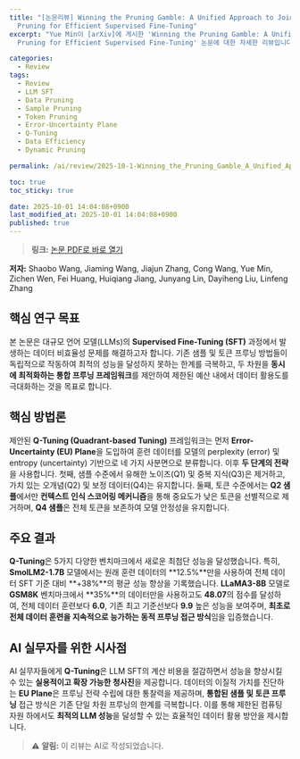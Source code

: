 ```yaml
---
title: "[논문리뷰] Winning the Pruning Gamble: A Unified Approach to Joint Sample and Token
  Pruning for Efficient Supervised Fine-Tuning"
excerpt: "Yue Min이 [arXiv]에 게시한 'Winning the Pruning Gamble: A Unified Approach to Joint Sample and Token
  Pruning for Efficient Supervised Fine-Tuning' 논문에 대한 자세한 리뷰입니다."

categories:
  - Review
tags:
  - Review
  - LLM SFT
  - Data Pruning
  - Sample Pruning
  - Token Pruning
  - Error-Uncertainty Plane
  - Q-Tuning
  - Data Efficiency
  - Dynamic Pruning

permalink: /ai/review/2025-10-1-Winning_the_Pruning_Gamble_A_Unified_Approach_to_Joint_Sample_and_Token_Pruning_for_Efficient_Supervised_Fine-Tuning/

toc: true
toc_sticky: true

date: 2025-10-01 14:04:08+0900
last_modified_at: 2025-10-01 14:04:08+0900
published: true
---
```

> **링크:** [논문 PDF로 바로 열기](https://arxiv.org/abs/2509.23873)

**저자:** Shaobo Wang, Jiaming Wang, Jiajun Zhang, Cong Wang, Yue Min, Zichen Wen, Fei Huang, Huiqiang Jiang, Junyang Lin, Dayiheng Liu, Linfeng Zhang



## 핵심 연구 목표
본 논문은 대규모 언어 모델(LLMs)의 **Supervised Fine-Tuning (SFT)** 과정에서 발생하는 데이터 비효율성 문제를 해결하고자 합니다. 기존 샘플 및 토큰 프루닝 방법들이 독립적으로 작동하여 최적의 성능을 달성하지 못하는 한계를 극복하고, 두 차원을 **동시에 최적화하는 통합 프루닝 프레임워크**를 제안하여 제한된 예산 내에서 데이터 활용도를 극대화하는 것을 목표로 합니다.

## 핵심 방법론
제안된 **Q-Tuning (Quadrant-based Tuning)** 프레임워크는 먼저 **Error-Uncertainty (EU) Plane**을 도입하여 훈련 데이터를 모델의 perplexity (error) 및 entropy (uncertainty) 기반으로 네 가지 사분면으로 분류합니다. 이후 **두 단계의 전략**을 사용합니다. 첫째, 샘플 수준에서 유해한 노이즈(Q1) 및 중복 지식(Q3)은 제거하고, 가치 있는 오개념(Q2) 및 보정 데이터(Q4)는 유지합니다. 둘째, 토큰 수준에서는 **Q2 샘플**에서만 **컨텍스트 인식 스코어링 메커니즘**을 통해 중요도가 낮은 토큰을 선별적으로 제거하며, **Q4 샘플**은 전체 토큰을 보존하여 모델 안정성을 유지합니다.

## 주요 결과
**Q-Tuning**은 5가지 다양한 벤치마크에서 새로운 최첨단 성능을 달성했습니다. 특히, **SmolLM2-1.7B** 모델에서는 원래 훈련 데이터의 **12.5%**만을 사용하여 전체 데이터 SFT 기준 대비 **+38%**의 평균 성능 향상을 기록했습니다. **LLaMA3-8B** 모델로 **GSM8K** 벤치마크에서 **35%**의 데이터만을 사용하고도 **48.07**의 점수를 달성하여, 전체 데이터 훈련보다 **6.0**, 기존 최고 기준선보다 **9.9** 높은 성능을 보여주며, **최초로 전체 데이터 훈련을 지속적으로 능가하는 동적 프루닝 접근 방식**임을 입증했습니다.

## AI 실무자를 위한 시사점
AI 실무자들에게 **Q-Tuning**은 LLM SFT의 계산 비용을 절감하면서 성능을 향상시킬 수 있는 **실용적이고 확장 가능한 청사진**을 제공합니다. 데이터의 이질적 가치를 진단하는 **EU Plane**은 프루닝 전략 수립에 대한 통찰력을 제공하며, **통합된 샘플 및 토큰 프루닝** 접근 방식은 기존 단일 차원 프루닝의 한계를 극복합니다. 이를 통해 제한된 컴퓨팅 자원 하에서도 **최적의 LLM 성능**을 달성할 수 있는 효율적인 데이터 활용 방안을 제시합니다.

> ⚠️ **알림:** 이 리뷰는 AI로 작성되었습니다.